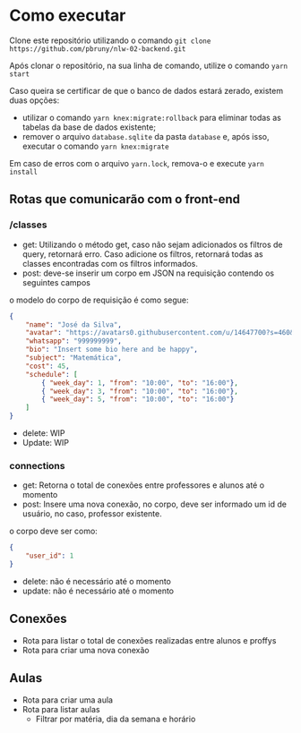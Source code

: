 # Como executar

Clone este repositório utilizando o comando `git clone https://github.com/pbruny/nlw-02-backend.git`

Após clonar o repositório, na sua linha de comando, utilize o comando `yarn start`

Caso queira se certificar de que o banco de dados estará zerado, existem duas opções:
- utilizar o comando `yarn knex:migrate:rollback` para eliminar todas as tabelas da base de dados existente;
- remover o arquivo `database.sqlite` da pasta `database` e, após isso, executar o comando `yarn knex:migrate`

Em caso de erros com o arquivo `yarn.lock`, remova-o e execute `yarn install`

## Rotas que comunicarão com o front-end

### /classes

- get: Utilizando o método get, caso não sejam adicionados os filtros de query, retornará erro. Caso adicione os filtros, retornará todas as classes encontradas com os filtros informados.
- post: deve-se inserir um corpo em JSON na requisição contendo os seguintes campos

o modelo do corpo de requisição é como segue:
```json
{
	"name": "José da Silva",
	"avatar": "https://avatars0.githubusercontent.com/u/14647700?s=460&u=18119ff02309fb80ba5d8b0cc1b858b37429fd5b&v=4",
	"whatsapp": "999999999",
	"bio": "Insert some bio here and be happy",
	"subject": "Matemática",
	"cost": 45,
	"schedule": [
		{ "week_day": 1, "from": "10:00", "to": "16:00"},
		{ "week_day": 3, "from": "10:00", "to": "16:00"},
		{ "week_day": 5, "from": "10:00", "to": "16:00"}
	]
}
```

- delete: WIP
- Update: WIP

### connections

- get: Retorna o total de conexões entre professores e alunos até o momento
- post: Insere uma nova conexão, no corpo, deve ser informado um id de usuário, no caso, professor existente.

o corpo deve ser como:
```json
{
	"user_id": 1
}
```
- delete: não é necessário até o momento
- update: não é necessário até o momento


## Conexões

- Rota para listar o total de conexões realizadas entre alunos e proffys
- Rota para criar uma nova conexão

## Aulas

- Rota para criar uma aula
- Rota para listar aulas
  - Filtrar por matéria, dia da semana e horário